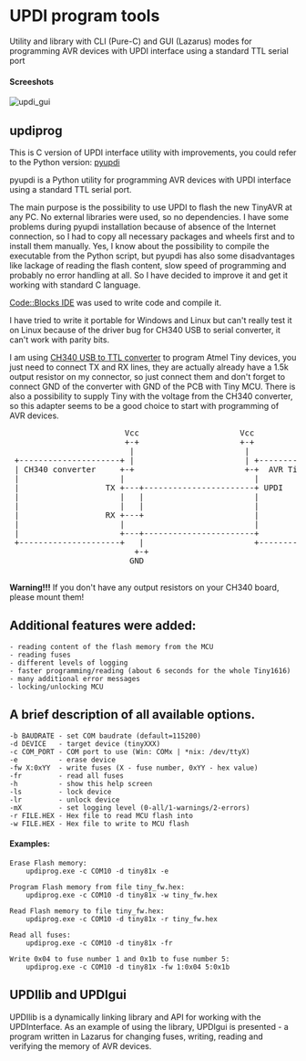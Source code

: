 # UPDI program tools

Utility and library with CLI (Pure-C) and GUI (Lazarus) modes for programming AVR devices with UPDI interface using a standard TTL serial port

#### Screeshots

![updi_gui](https://raw.githubusercontent.com/iLya2IK/updiprog/main/images/Screenshot_20231018_221738.png)

## updiprog

This is C version of UPDI interface utility with improvements, you could refer to the Python version: [pyupdi](https://github.com/mraardvark/pyupdi.git)
	
pyupdi is a Python utility for programming AVR devices with UPDI interface using a standard TTL serial port.

The main purpose is the possibility to use UPDI to flash the new TinyAVR at any PC. No external libraries were used, so no dependencies. I have some problems during pyupdi installation because of absence of the Internet connection, so I had to copy all necessary packages and wheels first and to install them manually. Yes, I know about the possibility to compile the executable from the Python script, but pyupdi has also some disadvantages like lackage of reading the flash content, slow speed of programming and probably no error handling at all. So I have decided to improve it and get it working with standard C language.

[Code::Blocks IDE](http://www.codeblocks.org/) was used to write code and compile it.

I have tried to write it portable for Windows and Linux but can't really test it on Linux because of the driver bug for CH340 USB to serial converter, it can't work with parity bits.

I am using [CH340 USB to TTL converter](https://www.elektor.de/ch340-usb-to-ttl-converter-uart-module-ch340g-3-3-v-5-5-v) to program Atmel Tiny devices, you just need to connect TX and RX lines, they are actually already have a 1.5k output resistor on my connector, so just connect them and don't forget to connect GND of the converter with GND of the PCB with Tiny MCU. There is also a possibility to supply Tiny with the voltage from the CH340 converter, so this adapter seems to be a good choice to start with programming of AVR devices.

<pre>
                        Vcc                     Vcc
                        +-+                     +-+
                         |                       |
 +---------------------+ |                       | +--------------------+
 | CH340 converter     +-+                       +-+  AVR Tiny device   |
 |                     |                           |                    |
 |                  TX +---+-----------------------+ UPDI               |
 |                     |   |                       |                    |
 |                     |   |                       |                    |
 |                  RX +---+                       |                    |
 |                     |                           |                    |
 |                     +---+-----------------------+                    |
 +---------------------+   |                       +--------------------+
                          +-+
                         GND

</pre>
**Warning!!!** If you don't have any output resistors on your CH340 board, please mount them!

## Additional features were added:
	- reading content of the flash memory from the MCU
	- reading fuses
	- different levels of logging
	- faster programming/reading (about 6 seconds for the whole Tiny1616)
	- many additional error messages
	- locking/unlocking MCU

## A brief description of all available options.

	-b BAUDRATE - set COM baudrate (default=115200)
	-d DEVICE   - target device (tinyXXX)
	-c COM_PORT - COM port to use (Win: COMx | *nix: /dev/ttyX)
	-e          - erase device
	-fw X:0xYY  - write fuses (X - fuse number, 0xYY - hex value)
	-fr         - read all fuses
	-h          - show this help screen
	-ls         - lock device
	-lr         - unlock device
	-mX         - set logging level (0-all/1-warnings/2-errors)
	-r FILE.HEX - Hex file to read MCU flash into
	-w FILE.HEX - Hex file to write to MCU flash
	
  
#### Examples:

    Erase Flash memory:
        updiprog.exe -c COM10 -d tiny81x -e
    
    Program Flash memory from file tiny_fw.hex:
        updiprog.exe -c COM10 -d tiny81x -w tiny_fw.hex
		
    Read Flash memory to file tiny_fw.hex:
        updiprog.exe -c COM10 -d tiny81x -r tiny_fw.hex
		
	Read all fuses:
		updiprog.exe -c COM10 -d tiny81x -fr
		
	Write 0x04 to fuse number 1 and 0x1b to fuse number 5:
		updiprog.exe -c COM10 -d tiny81x -fw 1:0x04 5:0x1b

## UPDIlib and UPDIgui

UPDIlib is a dynamically linking library and API for working with the UPDInterface. As an example of using the library, UPDIgui is presented - a program written in Lazarus for changing fuses, writing, reading and verifying the memory of AVR devices.
